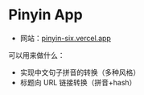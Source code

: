 # Pinyin App

- 网站：[pinyin-six.vercel.app](https://pinyin-six.vercel.app/)

可以用来做什么：
- 实现中文句子拼音的转换（多种风格）
- 标题向 URL 链接转换（拼音+hash）
